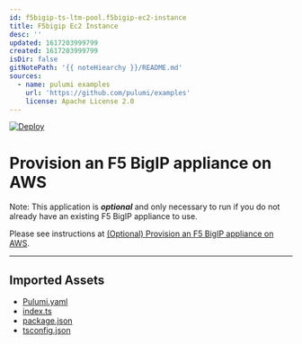 ```yaml
---
id: f5bigip-ts-ltm-pool.f5bigip-ec2-instance
title: F5bigip Ec2 Instance
desc: ''
updated: 1617203999799
created: 1617203999799
isDir: false
gitNotePath: '{{ noteHiearchy }}/README.md'
sources:
  - name: pulumi examples
    url: 'https://github.com/pulumi/examples'
    license: Apache License 2.0
---
```

[![Deploy](https://get.pulumi.com/new/button.svg)](https://app.pulumi.com/new?template=https://github.com/pulumi/examples/tree/master/f5bigip-ts-ltm-pool/f5bigip-ec2-instance)

# Provision an F5 BigIP appliance on AWS

Note: This application is **_optional_** and only necessary to run if you do not already have an existing 
F5 BigIP appliance to use.

Please see instructions at [(Optional) Provision an F5 BigIP appliance on AWS](../README.md#optional-provision-an-f5-bigip-appliance-on-aws).

* * *

## Imported Assets

- [Pulumi.yaml](/assets/pulumi.yaml)
- [index.ts](/assets/index.ts)
- [package.json](/assets/package.json)
- [tsconfig.json](/assets/tsconfig.json)

